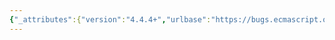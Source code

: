 ```yaml
---
{"_attributes":{"version":"4.4.4+","urlbase":"https://bugs.ecmascript.org/","maintainer":"dherman@mozilla.com"},"bug":{"bug_id":226,"creation_ts":"2011-11-29 16:45:00 -0800","short_desc":"Remove section \"Case Sensitivity and Case Mapping\"","delta_ts":"2012-10-16 15:13:40 -0700","product":"Internationalization - ECMA-402","component":"Specification","version":"Edition 1.0 drafts","rep_platform":"All","op_sys":"All","bug_status":"RESOLVED","resolution":"WONTFIX","priority":"Normal","bug_severity":"normal","dependson":206,"everconfirmed":true,"reporter":{"uid":"ecmascriptbugs","name":"Norbert"},"assigned_to":{"uid":"ecmascriptbugs","name":"Norbert"},"long_desc":[{"commentid":512,"comment_count":0,"who":{"uid":"ecmascriptbugs","name":"Norbert"},"bug_when":"2011-11-29 16:45:06 -0800","thetext":"The section \"Case Sensitivity and Case Mapping\" describes in detail how to implement case insensitive mapping. This is currently necessary because String.prototype.toUpperCase/toLowerCase are specified in a way that doesn't quite fit the needs here, but likely also doesn't match implementations:\nhttps://bugs.ecmascript.org/show_bug.cgi?id=206\n\nOnce the specification of String.prototype.toUpperCase/toLowerCase is fixed, the section \"Case Sensitivity and Case Mapping\" can be removed and replaced with simple references to toUpperCase/toLowerCase in the algorithms."},{"commentid":698,"comment_count":1,"who":{"uid":"ecmascriptbugs","name":"Norbert"},"bug_when":"2012-02-27 21:02:21 -0800","thetext":"Discussed with Allen; he thinks it's better to stick with the current spec and not depend on toUpperCase/toLowerCase."}]}}
---
```

